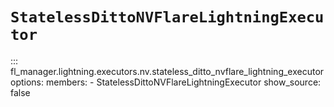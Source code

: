 # `StatelessDittoNVFlareLightningExecutor`

::: fl_manager.lightning.executors.nv.stateless_ditto_nvflare_lightning_executor
    options:
      members:
      - StatelessDittoNVFlareLightningExecutor
      show_source: false
